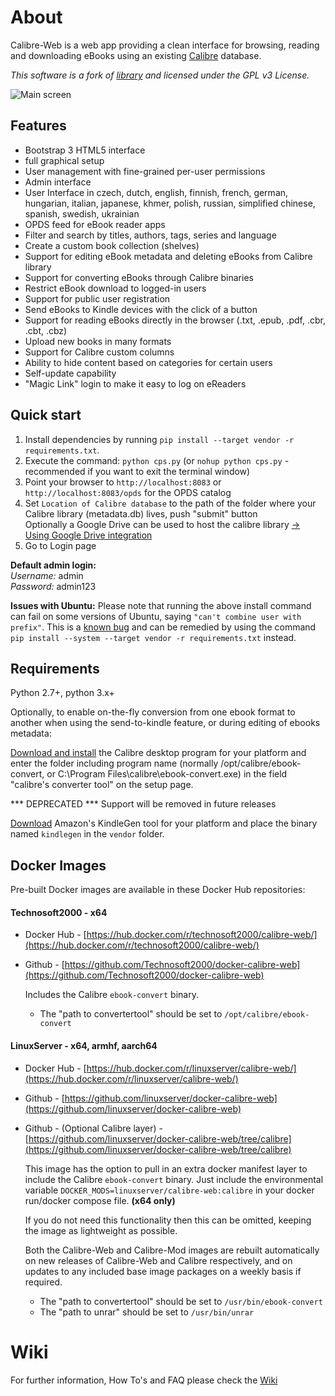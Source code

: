 # About

Calibre-Web is a web app providing a clean interface for browsing, reading and downloading eBooks using an existing [Calibre](https://calibre-ebook.com) database.

*This software is a fork of [library](https://github.com/mutschler/calibreserver) and licensed under the GPL v3 License.*

![Main screen](https://github.com/janeczku/calibre-web/wiki/images/main_screen.png)

## Features

- Bootstrap 3 HTML5 interface
- full graphical setup
- User management with fine-grained per-user permissions
- Admin interface
- User Interface in czech, dutch, english, finnish, french, german, hungarian, italian, japanese, khmer, polish, russian, simplified chinese, spanish, swedish, ukrainian
- OPDS feed for eBook reader apps 
- Filter and search by titles, authors, tags, series and language
- Create a custom book collection (shelves)
- Support for editing eBook metadata and deleting eBooks from Calibre library
- Support for converting eBooks through Calibre binaries
- Restrict eBook download to logged-in users
- Support for public user registration
- Send eBooks to Kindle devices with the click of a button
- Support for reading eBooks directly in the browser (.txt, .epub, .pdf, .cbr, .cbt, .cbz)
- Upload new books in many formats
- Support for Calibre custom columns
- Ability to hide content based on categories for certain users
- Self-update capability
- "Magic Link" login to make it easy to log on eReaders

## Quick start

1. Install dependencies by running `pip install --target vendor -r requirements.txt`.
2. Execute the command: `python cps.py` (or `nohup python cps.py` - recommended if you want to exit the terminal window)
3. Point your browser to `http://localhost:8083` or `http://localhost:8083/opds` for the OPDS catalog
4. Set `Location of Calibre database` to the path of the folder where your Calibre library (metadata.db) lives, push "submit" button\
   Optionally a Google Drive can be used to host the calibre library [-> Using Google Drive integration](https://github.com/janeczku/calibre-web/wiki/Configuration#using-google-drive-integration)
5. Go to Login page

**Default admin login:**\
*Username:* admin\
*Password:* admin123

**Issues with Ubuntu:**
Please note that running the above install command can fail on some versions of Ubuntu, saying `"can't combine user with prefix"`. This is a [known bug](https://github.com/pypa/pip/issues/3826) and can be remedied by using the command `pip install --system --target vendor -r requirements.txt` instead.

## Requirements

Python 2.7+, python 3.x+

Optionally, to enable on-the-fly conversion from one ebook format to another when using the send-to-kindle feature, or during editing of ebooks metadata:

[Download and install](https://calibre-ebook.com/download) the Calibre desktop program for your platform and enter the folder including program name (normally /opt/calibre/ebook-convert, or C:\Program Files\calibre\ebook-convert.exe) in the field "calibre's converter tool" on the setup page.

\*** DEPRECATED \*** Support will be removed in future releases

[Download](http://www.amazon.com/gp/feature.html?docId=1000765211) Amazon's KindleGen tool for your platform and place the binary named `kindlegen` in the `vendor` folder.

## Docker Images

Pre-built Docker images are available in these Docker Hub repositories:

#### **Technosoft2000 - x64**
+ Docker Hub - [https://hub.docker.com/r/technosoft2000/calibre-web/](https://hub.docker.com/r/technosoft2000/calibre-web/)
+ Github - [https://github.com/Technosoft2000/docker-calibre-web](https://github.com/Technosoft2000/docker-calibre-web) 

    Includes the Calibre `ebook-convert` binary.
    + The "path to convertertool" should be set to `/opt/calibre/ebook-convert`

#### **LinuxServer - x64, armhf, aarch64**
+ Docker Hub - [https://hub.docker.com/r/linuxserver/calibre-web/](https://hub.docker.com/r/linuxserver/calibre-web/)
+ Github - [https://github.com/linuxserver/docker-calibre-web](https://github.com/linuxserver/docker-calibre-web)
+ Github - (Optional Calibre layer) - [https://github.com/linuxserver/docker-calibre-web/tree/calibre](https://github.com/linuxserver/docker-calibre-web/tree/calibre) 

   This image has the option to pull in an extra docker manifest layer to include the Calibre `ebook-convert` binary.  Just include the environmental variable `DOCKER_MODS=linuxserver/calibre-web:calibre` in your docker run/docker compose file. **(x64 only)**
  
   If you do not need this functionality then this can be omitted, keeping the image as lightweight as possible.
    
   Both the Calibre-Web and Calibre-Mod images are rebuilt automatically on new releases of Calibre-Web and Calibre respectively, and on updates to any included base image packages on a weekly basis if required.
   + The "path to convertertool" should be set to `/usr/bin/ebook-convert`
   + The "path to unrar" should be set to `/usr/bin/unrar`

# Wiki

For further information, How To's and FAQ please check the [Wiki](https://github.com/janeczku/calibre-web/wiki)
